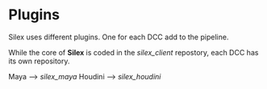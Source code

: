 # Plugins

Silex uses different plugins. One for each DCC add to the pipeline.

While the core of **Silex** is coded in the *silex_client* repostory, each DCC has its own repository.

Maya --> *silex_maya*
Houdini --> *silex_houdini*